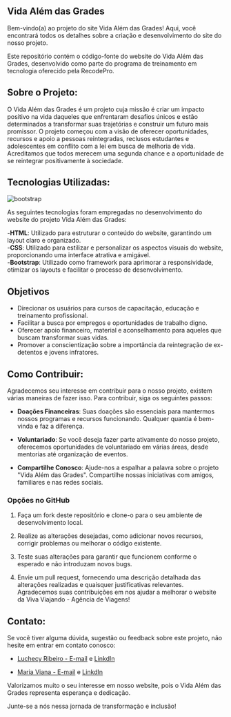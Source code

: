 ## **Vida Além das Grades**

   Bem-vindo(a) ao projeto do site Vida Além das Grades! Aqui, você encontrará todos os detalhes sobre a criação e desenvolvimento do site do nosso projeto.
   
   Este repositório contém o código-fonte do website do Vida Além das Grades, desenvolvido como parte do programa de treinamento em tecnologia oferecido pela RecodePro.

## **Sobre o Projeto:**  

   O Vida Além das Grades é um projeto cuja missão é criar um impacto positivo na vida daqueles que enfrentaram desafios únicos e estão determinados a transformar suas trajetórias e construir um futuro mais promissor. O projeto começou com a visão de oferecer oportunidades, recursos e apoio a pessoas reintegradas, reclusos estudantes e adolescentes em conflito com a lei em busca de melhoria de vida. Acreditamos que todos merecem uma segunda chance e a oportunidade de se reintegrar positivamente à sociedade.

## **Tecnologias Utilizadas:**  
![bootstrap](https://img.shields.io/badge/-Bootstrap-white?style=for-the-badge&logo=bootstrap&color=7952B3&logoColor=white)
   
   As seguintes tecnologias foram empregadas no desenvolvimento do website do projeto Vida Além das Grades:

-**HTML**: Utilizado para estruturar o conteúdo do website, garantindo um layout claro e organizado.  
-**CSS**: Utilizado para estilizar e personalizar os aspectos visuais do website, proporcionando uma interface atrativa e amigável.  
-**Bootstrap**: Utilizado como framework para aprimorar a responsividade, otimizar os layouts e facilitar o processo de desenvolvimento.

## Objetivos

- Direcionar os usuários para cursos de capacitação, educação e treinamento profissional.
- Facilitar a busca por empregos e oportunidades de trabalho digno.
- Oferecer apoio financeiro, material e aconselhamento para aqueles que buscam transformar suas vidas.
- Promover a conscientização sobre a importância da reintegração de ex-detentos e jovens infratores.

## Como Contribuir: 

   Agradecemos seu interesse em contribuir para o nosso projeto, existem várias maneiras de fazer isso. Para contribuir, siga os seguintes passos:

- **Doações Financeiras**: Suas doações são essenciais para mantermos nossos programas e recursos funcionando. Qualquer quantia é bem-vinda e faz a diferença.

- **Voluntariado**: Se você deseja fazer parte ativamente do nosso projeto, oferecemos oportunidades de voluntariado em várias áreas, desde mentorias até organização de eventos.

- **Compartilhe Conosco**: Ajude-nos a espalhar a palavra sobre o projeto "Vida Além das Grades". Compartilhe nossas iniciativas com amigos, familiares e nas redes sociais.

### Opções no GitHub

1. Faça um fork deste repositório e clone-o para o seu ambiente de desenvolvimento local.

2. Realize as alterações desejadas, como adicionar novos recursos, corrigir problemas ou melhorar o código existente.

3. Teste suas alterações para garantir que funcionem conforme o esperado e não introduzam novos bugs.

4. Envie um pull request, fornecendo uma descrição detalhada das alterações realizadas e quaisquer justificativas relevantes.
   Agradecemos suas contribuições em nos ajudar a melhorar o website da Viva Viajando - Agência de Viagens!

## Contato:  

   Se você tiver alguma dúvida, sugestão ou feedback sobre este projeto, não hesite em entrar em contato conosco:  

- <a href="mailto:luchecyribeiro@outlook.com">Luchecy Ribeiro - E-mail</a>
  e [LinkdIn](https://www.linkedin.com/in/luchecyribeiro/)

- [Maria Viana - E-mail](mariaviana05091997@gmail.com) e [LinkdIn](https://www.linkedin.com/in/maria-viana-688166230/)
   
Valorizamos muito o seu interesse em nosso website, pois o Vida Além das Grades representa esperança e dedicação.

Junte-se a nós nessa jornada de transformação e inclusão!
